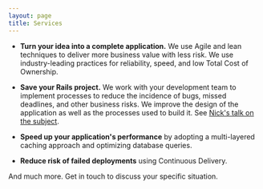 ```yaml
---
layout: page
title: Services
---
```


- **Turn your idea into a complete application.**
  We use Agile and lean techniques to deliver more business value with less risk.
  We use industry-leading practices for reliability, speed, and low Total Cost of Ownership.

- **Save your Rails project.**
  We work with your development team to implement processes to reduce 
  the incidence of bugs, missed deadlines, and other business risks.
  We improve the design of the application as well as the processes used to build it.
  See [Nick's talk on the subject](/2016/01/10/remodeling-rails-applications/).

- **Speed up your application's performance** by adopting a multi-layered caching approach and optimizing database queries.

- **Reduce risk of failed deployments** using Continuous Delivery.

And much more. Get in touch to discuss your specific situation.
